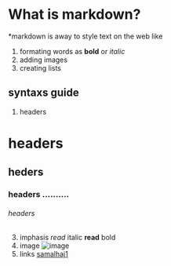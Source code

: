 # What is markdown?

*markdown is away to style text on the web like 
1. formating words as **bold** or *italic*
2. adding images
3. creating lists

## syntaxs guide

1. headers
 # headers 
 ## heders 
 ### headers .......... 
 ###### headers
3. imphasis *read* italic   **read** bold
4. image ![image](https://miro.medium.com/max/1400/0*lzRmzAy5OICef7rK.png)
5. links [samalhaj1](https://github.com/samalhaj1/reading_note)  
